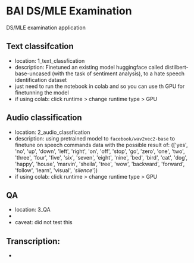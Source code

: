 # BAI DS/MLE Examination
 DS/MLE examination application


## Text classifcation
- location: 1_text_classfication
- description: Finetuned an existing model huggingface called distilbert-base-uncased (with the task of sentiment analysis), to a hate speech identification dataset
- just need to run the notebook in colab and so you can use th GPU for finetunning the model
- if using colab: click runtime > change runtime type > GPU

## Audio classification
- location: 2_audio_classfication 
- description: using pretrained model to ```facebook/wav2vec2-base``` to finetune on speech commands data with the possible result of:
(['yes', 'no', 'up', 'down', 'left', 'right', 'on', 'off', 'stop', 'go', 'zero', 'one', 'two', 'three', 'four', 'five', 'six', 'seven', 'eight', 'nine', 'bed', 'bird', 'cat', 'dog', 'happy', 'house', 'marvin', 'sheila', 'tree', 'wow', 'backward', 'forward', 'follow', 'learn', 'visual', '_silence_'])
- if using colab: click runtime > change runtime type > GPU

## QA
- location: 3_QA
- 
- caveat: did not test this


## Transcription:
- 